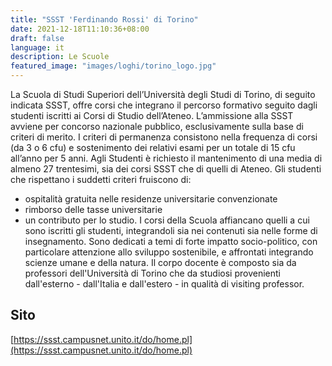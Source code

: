 ```yaml
---
title: "SSST 'Ferdinando Rossi' di Torino"
date: 2021-12-18T11:10:36+08:00
draft: false
language: it
description: Le Scuole
featured_image: "images/loghi/torino_logo.jpg"
---
```


La Scuola di Studi Superiori dell’Università degli Studi di Torino, di seguito indicata SSST, offre corsi che integrano il percorso formativo seguito dagli studenti iscritti ai Corsi di Studio dell’Ateneo.
L’ammissione alla SSST avviene per concorso nazionale pubblico, esclusivamente sulla base di criteri di merito.
I criteri di permanenza consistono nella frequenza di corsi (da 3 o 6 cfu) e sostenimento dei relativi esami per un totale di 15 cfu all’anno per 5 anni. Agli Studenti è richiesto il mantenimento di una media di almeno 27 trentesimi, sia dei corsi SSST che di quelli di Ateneo.
Gli studenti che rispettano i suddetti criteri fruiscono di:
- ospitalità gratuita nelle residenze universitarie convenzionate
- rimborso delle tasse universitarie
- un contributo per lo studio.
I corsi della Scuola affiancano quelli a cui sono iscritti gli studenti, integrandoli sia nei contenuti sia nelle forme di insegnamento.
Sono dedicati a temi di forte impatto socio-politico, con particolare attenzione allo sviluppo sostenibile, e affrontati integrando scienze umane e della natura.
Il corpo docente è composto sia da professori dell'Università di Torino che da studiosi provenienti dall'esterno - dall'Italia e dall'estero - in qualità di visiting professor.

## Sito

[https://ssst.campusnet.unito.it/do/home.pl](https://ssst.campusnet.unito.it/do/home.pl)